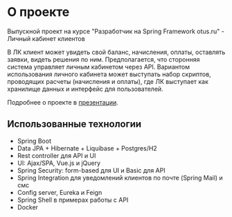 # О проекте

Выпускной проект на курсе "Разработчик на Spring Framework otus.ru" - Личный кабинет клиентов

В ЛК клиент может увидеть свой баланс, начисления, оплаты, оставлять заявки, видеть решения по ним.
Предполагается, что сторонняя система управляет личным кабинетом через API. 
Вариантом использования личного кабинета может выступать набор скриптов, проводящих расчеты (начисления 
и оплаты), где ЛК выступает как хранилище данных и интерфейс для пользователей.

Подробнее о проекте в [презентации](https://docs.google.com/presentation/d/1tP2gbR3EyUPWD4xpa2CZtd_OGXcJbHaZ1lr32rpKonQ/edit?usp=sharing).


## Использованные технологии

* Spring Boot
* Data JPA + Hibernate + Liquibase + Postgres/H2
* Rest controller для API и UI
* UI: Ajax/SPA, Vue.js и jQuery
* Spring Security: form-based для UI и Basic для API
* Spring Integration для уведомлений клиентов по почте (Spring Mail) и смс
* Config server, Eureka и Feign
* Spring Shell в примерах работы с API
* Docker


